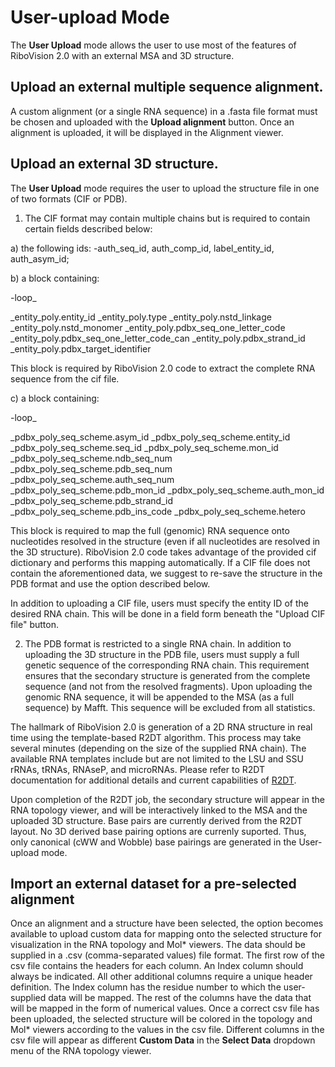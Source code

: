 # User-upload Mode
The **User Upload** mode allows the user to use most of the features of RiboVision 2.0 with an external MSA and 3D structure.

## Upload an external multiple sequence alignment. 
A custom alignment (or a single RNA sequence) in a .fasta file format must be chosen and uploaded with the **Upload alignment** button. Once an alignment is uploaded, it will be displayed in the Alignment viewer.

## Upload an external 3D structure.
The **User Upload** mode requires the user to upload the structure file in one of two formats (CIF or PDB). 
1) The CIF format may contain multiple chains but is required to contain certain fields described below:
   
a) the following ids:
-auth_seq_id, auth_comp_id, label_entity_id, auth_asym_id;

b) a block containing: 

-loop_

_entity_poly.entity_id
_entity_poly.type
_entity_poly.nstd_linkage
_entity_poly.nstd_monomer
_entity_poly.pdbx_seq_one_letter_code
_entity_poly.pdbx_seq_one_letter_code_can
_entity_poly.pdbx_strand_id
_entity_poly.pdbx_target_identifier

This block is required by RiboVision 2.0 code to extract the complete RNA sequence from the cif file.

c) a block containing:

-loop_ 

_pdbx_poly_seq_scheme.asym_id
_pdbx_poly_seq_scheme.entity_id
_pdbx_poly_seq_scheme.seq_id
_pdbx_poly_seq_scheme.mon_id
_pdbx_poly_seq_scheme.ndb_seq_num
_pdbx_poly_seq_scheme.pdb_seq_num
_pdbx_poly_seq_scheme.auth_seq_num
_pdbx_poly_seq_scheme.pdb_mon_id
_pdbx_poly_seq_scheme.auth_mon_id
_pdbx_poly_seq_scheme.pdb_strand_id
_pdbx_poly_seq_scheme.pdb_ins_code
_pdbx_poly_seq_scheme.hetero

This block is required to map the full (genomic) RNA sequence onto nucleotides resolved in the structure (even if all nucleotides are resolved in the 3D structure). RiboVision 2.0 code takes advantage of the provided cif dictionary and performs this mapping automatically. If a CIF file does not contain the aforementioned data, we suggest to re-save the structure in the PDB format and use the option described below.

In addition to uploading a CIF file, users must specify the entity ID of the desired RNA chain. This will be done in a field form beneath the "Upload CIF file" button.

2) The PDB format is restricted to a single RNA chain.
In addition to uploading the 3D structure in the PDB file, users must supply a full genetic sequence of the corresponding RNA chain. This requirement ensures that the secondary structure is generated from the complete sequence (and not from the resolved fragments). Upon uploading the genomic RNA sequence, it will be appended to the MSA (as a full sequence) by Mafft. This sequence will be excluded from all statistics.

The hallmark of RiboVision 2.0 is generation of a 2D RNA structure in real time using the template-based R2DT algorithm. This process may take several minutes (depending on the size of the supplied RNA chain). The available RNA templates include but are not limited to the LSU and SSU rRNAs, tRNAs, RNAseP, and microRNAs. Please refer to R2DT documentation for additional details and current capabilities of [R2DT](https://docs.r2dt.bio/en/latest/). 

Upon completion of the R2DT job, the secondary structure will appear in the RNA topology viewer, and will be interactively linked to the MSA  and the uploaded 3D structure. Base pairs are currently derived from the R2DT layout. No 3D derived base pairing options are currenly suported. Thus, only canonical (cWW and Wobble)  base pairings are generated in the User-upload mode.


## Import an external dataset for a pre-selected alignment
Once an alignment and a structure have been selected, the option becomes available to upload custom data for mapping onto the selected structure for visualization in the RNA topology and Mol* viewers. 
The data should be supplied in a .csv (comma-separated values) file format. The first row of the csv file contains the headers for each column. An Index column should always be indicated. 
All other additional columns require a unique header definition. The Index column has the residue number to which the user-supplied data will be mapped. The rest of the columns have the data that will be mapped in the form of numerical values. 
Once a correct csv file has been uploaded, the selected structure will be colored in the topology and Mol* viewers according to the values in the csv file. 
Different columns in the csv file will appear as different **Custom Data** in the **Select Data** dropdown menu  of the RNA topology viewer. 




